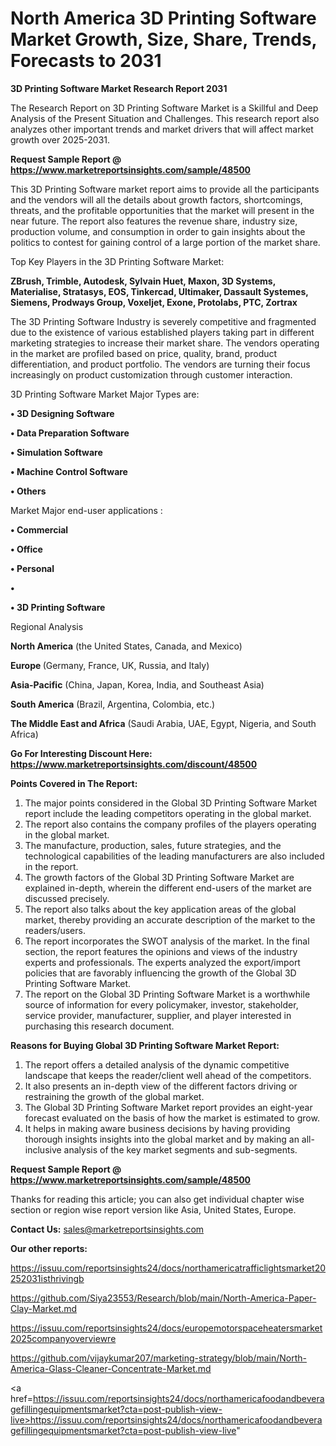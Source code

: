 # North America 3D Printing Software Market Growth, Size, Share, Trends, Forecasts to 2031

<strong>3D Printing Software Market Research Report 2031</strong>

The Research Report on 3D Printing Software Market is a Skillful and Deep Analysis of the Present Situation and Challenges. This research report also analyzes other important trends and market drivers that will affect market growth over 2025-2031.

<strong>Request Sample Report @ <a href=https://www.marketreportsinsights.com/sample/48500>https://www.marketreportsinsights.com/sample/48500</a></strong>

This 3D Printing Software market report aims to provide all the participants and the vendors will all the details about growth factors, shortcomings, threats, and the profitable opportunities that the market will present in the near future. The report also features the revenue share, industry size, production volume, and consumption in order to gain insights about the politics to contest for gaining control of a large portion of the market share.

Top Key Players in the 3D Printing Software Market:

<strong>ZBrush, Trimble, Autodesk, Sylvain Huet, Maxon, 3D Systems, Materialise, Stratasys, EOS, Tinkercad, Ultimaker, Dassault Systemes, Siemens, Prodways Group, Voxeljet, Exone, Protolabs, PTC, Zortrax</strong>

The 3D Printing Software Industry is severely competitive and fragmented due to the existence of various established players taking part in different marketing strategies to increase their market share. The vendors operating in the market are profiled based on price, quality, brand, product differentiation, and product portfolio. The vendors are turning their focus increasingly on product customization through customer interaction.

3D Printing Software Market Major Types are:

<strong>•  3D Designing Software

•  Data Preparation Software

•  Simulation Software

•  Machine Control Software

•  Others</strong>

Market Major end-user applications :

<strong>•  Commercial

•  Office

•  Personal

•  

•  3D Printing Software</strong>

Regional Analysis

</u><strong><b>North America</b></strong> (the United States, Canada, and Mexico)

<strong><b>Europe </b></strong>(Germany, France, UK, Russia, and Italy)

<strong><b>Asia-Pacific</b></strong> (China, Japan, Korea, India, and Southeast Asia)

<strong><b>South America</b></strong> (Brazil, Argentina, Colombia, etc.)

<strong><b>The Middle East and Africa</b></strong> (Saudi Arabia, UAE, Egypt, Nigeria, and South Africa)

<strong>Go For Interesting Discount Here: <a href=https://www.marketreportsinsights.com/discount/48500>https://www.marketreportsinsights.com/discount/48500</a></strong>

<strong>Points Covered in The Report:</strong>
<ol>
  <li>The major points considered in the Global 3D Printing Software Market report include the leading competitors operating in the global market.</li>
  <li>The report also contains the company profiles of the players operating in the global market.</li>
  <li>The manufacture, production, sales, future strategies, and the technological capabilities of the leading manufacturers are also included in the report.</li>
  <li>The growth factors of the Global 3D Printing Software Market are explained in-depth, wherein the different end-users of the market are discussed precisely.</li>
  <li>The report also talks about the key application areas of the global market, thereby providing an accurate description of the market to the readers/users.</li>
  <li>The report incorporates the SWOT analysis of the market. In the final section, the report features the opinions and views of the industry experts and professionals. The experts analyzed the export/import policies that are favorably influencing the growth of the Global 3D Printing Software Market.</li>
  <li>The report on the Global 3D Printing Software Market is a worthwhile source of information for every policymaker, investor, stakeholder, service provider, manufacturer, supplier, and player interested in purchasing this research document.</li>
</ol>
<strong>Reasons for Buying Global 3D Printing Software Market Report:</strong>

<ol>
  <li>The report offers a detailed analysis of the dynamic competitive landscape that keeps the reader/client well ahead of the competitors.</li>
  <li>It also presents an in-depth view of the different factors driving or restraining the growth of the global market.</li>
  <li>The Global 3D Printing Software Market report provides an eight-year forecast evaluated on the basis of how the market is estimated to grow.</li>
  <li>It helps in making aware business decisions by having providing thorough insights insights into the global market and by making an all-inclusive analysis of the key market segments and sub-segments.</li>
</ol>
<strong>Request Sample Report @ <a href=https://www.marketreportsinsights.com/sample/48500>https://www.marketreportsinsights.com/sample/48500</a></strong>


Thanks for reading this article; you can also get individual chapter wise section or region wise report version like Asia, United States, Europe.

<strong>Contact Us:</strong>
sales@marketreportsinsights.com

<strong>Our other reports:</strong>

<a href=https://issuu.com/reportsinsights24/docs/northamericatrafficlightsmarket20252031isthrivingb>https://issuu.com/reportsinsights24/docs/northamericatrafficlightsmarket20252031isthrivingb</a>

<a href=https://github.com/Siya23553/Research/blob/main/North-America-Paper-Clay-Market.md>https://github.com/Siya23553/Research/blob/main/North-America-Paper-Clay-Market.md</a>

<a href=https://issuu.com/reportsinsights24/docs/europemotorspaceheatersmarket2025companyoverviewre>https://issuu.com/reportsinsights24/docs/europemotorspaceheatersmarket2025companyoverviewre</a>

<a href=https://github.com/vijaykumar207/marketing-strategy/blob/main/North-America-Glass-Cleaner-Concentrate-Market.md>https://github.com/vijaykumar207/marketing-strategy/blob/main/North-America-Glass-Cleaner-Concentrate-Market.md</a>

<a href=https://issuu.com/reportsinsights24/docs/northamericafoodandbeveragefillingequipmentsmarket?cta=post-publish-view-live>https://issuu.com/reportsinsights24/docs/northamericafoodandbeveragefillingequipmentsmarket?cta=post-publish-view-live</a>"
